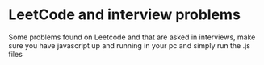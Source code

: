 # LeetCode and interview problems
Some problems found on Leetcode and that are asked in interviews, make sure you have javascript up and running in your pc and simply run the .js files 
